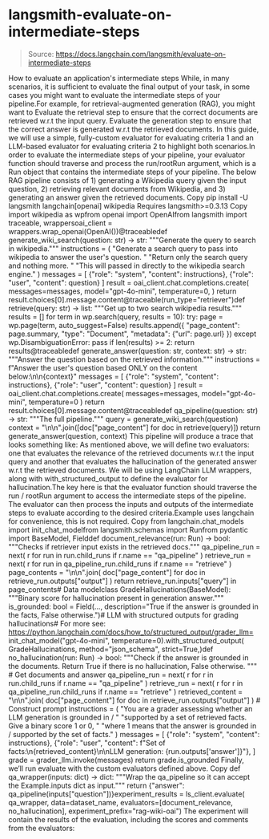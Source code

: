 # langsmith-evaluate-on-intermediate-steps

> Source: https://docs.langchain.com/langsmith/evaluate-on-intermediate-steps

How to evaluate an application's intermediate steps
While, in many scenarios, it is sufficient to evaluate the final output of your task, in some cases you might want to evaluate the intermediate steps of your pipeline.For example, for retrieval-augmented generation (RAG), you might want to
Evaluate the retrieval step to ensure that the correct documents are retrieved w.r.t the input query.
Evaluate the generation step to ensure that the correct answer is generated w.r.t the retrieved documents.
In this guide, we will use a simple, fully-custom evaluator for evaluating criteria 1 and an LLM-based evaluator for evaluating criteria 2 to highlight both scenarios.In order to evaluate the intermediate steps of your pipeline, your evaluator function should traverse and process the run/rootRun argument, which is a Run object that contains the intermediate steps of your pipeline.
The below RAG pipeline consists of 1) generating a Wikipedia query given the input question, 2) retrieving relevant documents from Wikipedia, and 3) generating an answer given the retrieved documents.
Copy
pip install -U langsmith langchain[openai] wikipedia
Requires langsmith>=0.3.13
Copy
import wikipedia as wpfrom openai import OpenAIfrom langsmith import traceable, wrappersoai_client = wrappers.wrap_openai(OpenAI())@traceabledef generate_wiki_search(question: str) -> str: """Generate the query to search in wikipedia.""" instructions = ( "Generate a search query to pass into wikipedia to answer the user's question. " "Return only the search query and nothing more. " "This will passed in directly to the wikipedia search engine." ) messages = [ {"role": "system", "content": instructions}, {"role": "user", "content": question} ] result = oai_client.chat.completions.create( messages=messages, model="gpt-4o-mini", temperature=0, ) return result.choices[0].message.content@traceable(run_type="retriever")def retrieve(query: str) -> list: """Get up to two search wikipedia results.""" results = [] for term in wp.search(query, results = 10): try: page = wp.page(term, auto_suggest=False) results.append({ "page_content": page.summary, "type": "Document", "metadata": {"url": page.url} }) except wp.DisambiguationError: pass if len(results) >= 2: return results@traceabledef generate_answer(question: str, context: str) -> str: """Answer the question based on the retrieved information.""" instructions = f"Answer the user's question based ONLY on the content below:\n\n{context}" messages = [ {"role": "system", "content": instructions}, {"role": "user", "content": question} ] result = oai_client.chat.completions.create( messages=messages, model="gpt-4o-mini", temperature=0 ) return result.choices[0].message.content@traceabledef qa_pipeline(question: str) -> str: """The full pipeline.""" query = generate_wiki_search(question) context = "\n\n".join([doc["page_content"] for doc in retrieve(query)]) return generate_answer(question, context)
This pipeline will produce a trace that looks something like:
As mentioned above, we will define two evaluators: one that evaluates the relevance of the retrieved documents w.r.t the input query and another that evaluates the hallucination of the generated answer w.r.t the retrieved documents. We will be using LangChain LLM wrappers, along with with_structured_output to define the evaluator for hallucination.The key here is that the evaluator function should traverse the run / rootRun argument to access the intermediate steps of the pipeline. The evaluator can then process the inputs and outputs of the intermediate steps to evaluate according to the desired criteria.Example uses langchain for convenience, this is not required.
Copy
from langchain.chat_models import init_chat_modelfrom langsmith.schemas import Runfrom pydantic import BaseModel, Fielddef document_relevance(run: Run) -> bool: """Checks if retriever input exists in the retrieved docs.""" qa_pipeline_run = next( r for run in run.child_runs if r.name == "qa_pipeline" ) retrieve_run = next( r for run in qa_pipeline_run.child_runs if r.name == "retrieve" ) page_contents = "\n\n".join( doc["page_content"] for doc in retrieve_run.outputs["output"] ) return retrieve_run.inputs["query"] in page_contents# Data modelclass GradeHallucinations(BaseModel): """Binary score for hallucination present in generation answer.""" is_grounded: bool = Field(..., description="True if the answer is grounded in the facts, False otherwise.")# LLM with structured outputs for grading hallucinations# For more see: https://python.langchain.com/docs/how_to/structured_output/grader_llm= init_chat_model("gpt-4o-mini", temperature=0).with_structured_output( GradeHallucinations, method="json_schema", strict=True,)def no_hallucination(run: Run) -> bool: """Check if the answer is grounded in the documents. Return True if there is no hallucination, False otherwise. """ # Get documents and answer qa_pipeline_run = next( r for r in run.child_runs if r.name == "qa_pipeline" ) retrieve_run = next( r for r in qa_pipeline_run.child_runs if r.name == "retrieve" ) retrieved_content = "\n\n".join( doc["page_content"] for doc in retrieve_run.outputs["output"] ) # Construct prompt instructions = ( "You are a grader assessing whether an LLM generation is grounded in / " "supported by a set of retrieved facts. Give a binary score 1 or 0, " "where 1 means that the answer is grounded in / supported by the set of facts." ) messages = [ {"role": "system", "content": instructions}, {"role": "user", "content": f"Set of facts:\n{retrieved_content}\n\nLLM generation: {run.outputs['answer']}"}, ] grade = grader_llm.invoke(messages) return grade.is_grounded
Finally, we’ll run evaluate with the custom evaluators defined above.
Copy
def qa_wrapper(inputs: dict) -> dict: """Wrap the qa_pipeline so it can accept the Example.inputs dict as input.""" return {"answer": qa_pipeline(inputs["question"])}experiment_results = ls_client.evaluate( qa_wrapper, data=dataset_name, evaluators=[document_relevance, no_hallucination], experiment_prefix="rag-wiki-oai")
The experiment will contain the results of the evaluation, including the scores and comments from the evaluators: